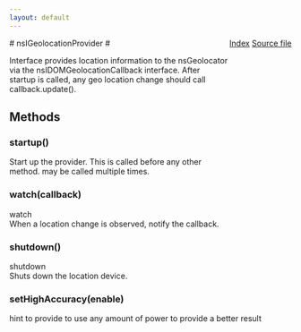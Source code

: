 ```yaml
---
layout: default
---
```

<div class='links' style='float:right'><a href="../index.html">Index</a>
<a href="http://dxr.mozilla.org/mozilla-central/source/xpcom/system/nsIGeolocationProvider.idl">Source file</a>
</div>
# nsIGeolocationProvider #
  
Interface provides location information to the nsGeolocator  
via the nsIDOMGeolocationCallback interface.  After  
startup is called, any geo location change should call  
callback.update().  
  

## Methods ##

### startup() ###
  
Start up the provider.  This is called before any other  
method.  may be called multiple times.  
  

### watch(callback) ###
  
watch  
When a location change is observed, notify the callback.  
  

### shutdown() ###
  
shutdown  
Shuts down the location device.  
  

### setHighAccuracy(enable) ###
  
hint to provide to use any amount of power to provide a better result  
  
